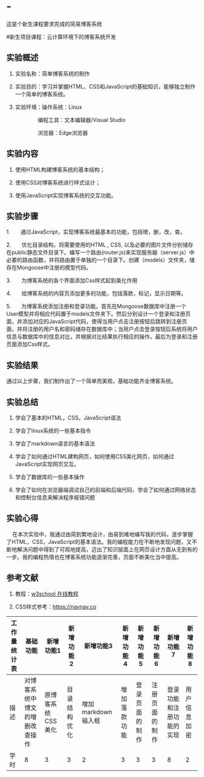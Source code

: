 # -
这是个新生课程要求完成的简易博客系统
<style>
</style>

#新生项目课程：云计算环境下的博客系统开发
## 实验概述

1. 实验名称：简单博客系统的制作
  
2. 实验目的：学习并掌握HTML、CSS和JavaScript的基础知识，能够独立制作一个简单的博客系统。
  
3. 实验环境：操作系统：Linux
  

                     编程工具：文本编辑器/Visual Studio

                     浏览器：Edge浏览器

## 实验内容

1. 使用HTML构建博客系统的基本结构；
  
2. 使用CSS对博客系统进行样式设计；
  
3. 使用JavaScript实现博客系统的交互功能。
  

## 实验步骤

1.       通过JavaScript，实现博客系统最基本的功能，包括增，删，改，查。

2.       优化目录结构，将需要使用的HTML , CSS, 以及必要的图片文件分别储存在public静态文件目录下。编写一个路由(router.js)来实现服务器（server.js）中必要的路由函数，并将路由置于单独的一个目录下。创建（models）文件夹，储存在Mongoose中注册的模型代码。

3.       为博客系统的各个界面添加Css样式起到美化作用

4.       给博客系统的内容页添加更多的功能，包括落款，标记，显示日期等。

5.       为博客系统添加注册和登录功能。首先在Mongoose数据库中注册一个User模型并将相应代码置于models文件夹下。然后分别设计一个登录和注册页面，并添加对应的JavaScript代码，使得当用户点击注册按钮后跳转到注册页面，并将注册的用户名和密码储存在数据库中；当用户点击登录按钮后系统将用户信息与数据库中的信息对比，并根据对比结果执行相应的操作。最后为登录和注册页面添加Css样式。

## 实验结果

通过以上步骤，我们制作出了一个简单而美观，基础功能齐全博客系统。

## 实验总结

1. 学会了基本的HTML，CSS，JavaScript语法
  
2. 学会了linux系统的一些基本指令
  
3. 学会了markdown语言的基本语法
  
4. 学会了如何通过HTML建构网页，如何使用CSS美化网页，如何通过JavaScript实现网页交互。
  
5. 学会了数据库的一些基本操作
  
6. 学会了如何在浏览器端调试自己的前端和后端代码，学会了如何通过网络状态和控制台信息来解决程序报错问题
  

## 实验心得

    在本次实验中，我通过由简到繁地设计，由易到难地编写我的代码，逐步掌握了HTML，CSS，JavaScript的基本语法。我的编程能力在不断地发现问题，又不断地解决问题中得到了可观地提高，迈出了知识层面上在网页设计方面从无到有的一步。我的编程热情也在博客系统功能逐渐完善，页面不断美化当中提高。

## 参考文献

1. 教程：[w3school 在线教程](https://www.w3school.com.cn/)
  
2. CSS样式参考：https://navnav.co
  

| 工作量统计表 | 基础功能 | 新增功能1 | 新增功能2 | 新增功能3 | 新增功能4 | 新增功能5 | 新增功能6 | 新增功能7 | 新增功能8 |
| --- | --- | --- | --- | --- | --- | --- | --- | --- | --- |
| 描述  | 对博客系统中博文的增删改查操作 | 原博客系统CSS美化 | 目录结构优化 | 增加markdown输入框 | 增加落款功能 | 登录页面的制作 | 注册页面的制作 | 登录功能和注册功能的实现 | 用户信息加密 |
| 学时  | 8   | 3   | 3   | 2   | 3   | 3   | 3   | 8   | 2   |

